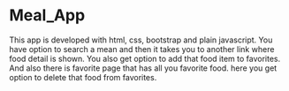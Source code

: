 # Meal_App

This app is developed with html, css, bootstrap and plain javascript. You have option to search a mean and then it takes you to another link 
where food detail is shown. You also get option to add that food item to favorites. And also there is favorite page that has all you favorite
food. here you get option to delete that food from favorites. 
